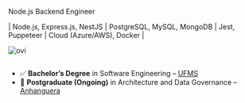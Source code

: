 Node.js Backend Engineer

| Node.js, Express.js, NestJS | PostgreSQL, MySQL, MongoDB | Jest, Puppeteer | Cloud (Azure/AWS), Docker |

<img src="https://github-readme-stats.vercel.app/api/top-langs?username=tenebra-dev&show_icons=true&locale=en&layout=compact&theme=chartreuse-dark" alt="ovi" />

##
- ✅ **Bachelor’s Degree** in Software Engineering – [UFMS](https://www.ufms.br/)
- 🎯 **Postgraduate (Ongoing)** in Architecture and Data Governance – [Anhanguera](https://www.posanhanguera.com.br/)
